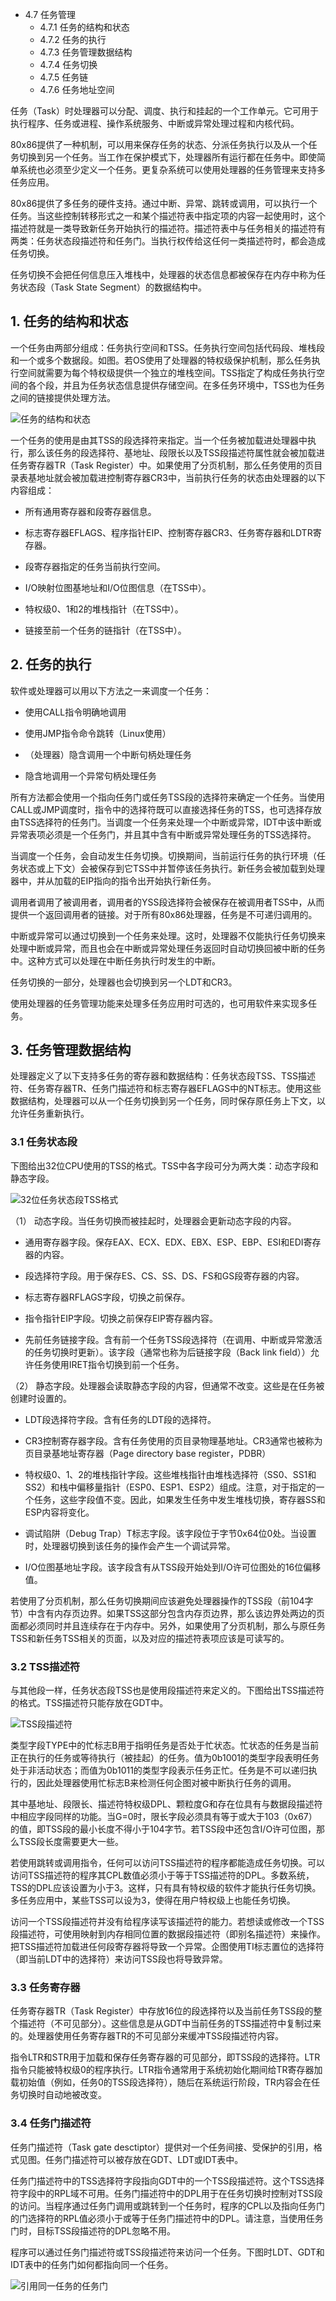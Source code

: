 - 4.7 任务管理
    - 4.7.1 任务的结构和状态
    - 4.7.2 任务的执行
    - 4.7.3 任务管理数据结构
    - 4.7.4 任务切换
    - 4.7.5 任务链
    - 4.7.6 任务地址空间
    
任务（Task）时处理器可以分配、调度、执行和挂起的一个工作单元。它可用于执行程序、任务或进程、操作系统服务、中断或异常处理过程和内核代码。

80x86提供了一种机制，可以用来保存任务的状态、分派任务执行以及从一个任务切换到另一个任务。当工作在保护模式下，处理器所有运行都在任务中。即使简单系统也必须至少定义一个任务。更复杂系统可以使用处理器的任务管理来支持多任务应用。

80x86提供了多任务的硬件支持。通过中断、异常、跳转或调用，可以执行一个任务。当这些控制转移形式之一和某个描述符表中指定项的内容一起使用时，这个描述符就是一类导致新任务开始执行的描述符。描述符表中与任务相关的描述符有两类：任务状态段描述符和任务门。当执行权传给这任何一类描述符时，都会造成任务切换。

任务切换不会把任何信息压入堆栈中，处理器的状态信息都被保存在内存中称为任务状态段（Task State Segment）的数据结构中。

## 1. 任务的结构和状态

一个任务由两部分组成：任务执行空间和TSS。任务执行空间包括代码段、堆栈段和一个或多个数据段。如图。若OS使用了处理器的特权级保护机制，那么任务执行空间就需要为每个特权级提供一个独立的堆栈空间。TSS指定了构成任务执行空间的各个段，并且为任务状态信息提供存储空间。在多任务环境中，TSS也为任务之间的链接提供处理方法。

![任务的结构和状态](images/26.png)

一个任务的使用是由其TSS的段选择符来指定。当一个任务被加载进处理器中执行，那么该任务的段选择符、基地址、段限长以及TSS段描述符属性就会被加载进任务寄存器TR（Task Register）中。如果使用了分页机制，那么任务使用的页目录表基地址就会被加载进控制寄存器CR3中，当前执行任务的状态由处理器的以下内容组成：

- 所有通用寄存器和段寄存器信息。

- 标志寄存器EFLAGS、程序指针EIP、控制寄存器CR3、任务寄存器和LDTR寄存器。

- 段寄存器指定的任务当前执行空间。

- I/O映射位图基地址和I/O位图信息（在TSS中）。

- 特权级0、1和2的堆栈指针（在TSS中）。

- 链接至前一个任务的链指针（在TSS中）。

## 2. 任务的执行

软件或处理器可以用以下方法之一来调度一个任务：

- 使用CALL指令明确地调用

- 使用JMP指令命令跳转（Linux使用）

- （处理器）隐含调用一个中断句柄处理任务

- 隐含地调用一个异常句柄处理任务
 
所有方法都会使用一个指向任务门或任务TSS段的选择符来确定一个任务。当使用CALL或JMP调度时，指令中的选择符既可以直接选择任务的TSS，也可选择存放由TSS选择符的任务门。当调度一个任务来处理一个中断或异常，IDT中该中断或异常表项必须是一个任务门，并且其中含有中断或异常处理任务的TSS选择符。

当调度一个任务，会自动发生任务切换。切换期间，当前运行任务的执行环境（任务状态或上下文）会被保存到它TSS中并暂停该任务执行。新任务会被加载到处理器中，并从加载的EIP指向的指令出开始执行新任务。

调用者调用了被调用者，调用者的YSS段选择符会被保存在被调用者TSS中，从而提供一个返回调用者的链接。对于所有80x86处理器，任务是不可递归调用的。

中断或异常可以通过切换到一个任务来处理。这时，处理器不仅能执行任务切换来处理中断或异常，而且也会在中断或异常处理任务返回时自动切换回被中断的任务中。这种方式可以处理在中断任务执行时发生的中断。

任务切换的一部分，处理器也会切换到另一个LDT和CR3。

使用处理器的任务管理功能来处理多任务应用时可选的，也可用软件来实现多任务。

## 3. 任务管理数据结构

处理器定义了以下支持多任务的寄存器和数据结构：任务状态段TSS、TSS描述符、任务寄存器TR、任务门描述符和标志寄存器EFLAGS中的NT标志。使用这些数据结构，处理器可以从一个任务切换到另一个任务，同时保存原任务上下文，以允许任务重新执行。

### 3.1 任务状态段

下图给出32位CPU使用的TSS的格式。TSS中各字段可分为两大类：动态字段和静态字段。

![32位任务状态段TSS格式](images/27.png)

（1） 动态字段。当任务切换而被挂起时，处理器会更新动态字段的内容。

- 通用寄存器字段。保存EAX、ECX、EDX、EBX、ESP、EBP、ESI和EDI寄存器的内容。

- 段选择符字段。用于保存ES、CS、SS、DS、FS和GS段寄存器的内容。

- 标志寄存器RFLAGS字段，切换之前保存。

- 指令指针EIP字段。切换之前保存EIP寄存器内容。

- 先前任务链接字段。含有前一个任务TSS段选择符（在调用、中断或异常激活的任务切换时更新）。该字段（通常也称为后链接字段（Back link field））允许任务使用IRET指令切换到前一个任务。

（2） 静态字段。处理器会读取静态字段的内容，但通常不改变。这些是在任务被创建时设置的。

- LDT段选择符字段。含有任务的LDT段的选择符。

- CR3控制寄存器字段。含有任务使用的页目录物理基地址。CR3通常也被称为页目录基地址寄存器（Page directory base register，PDBR）

- 特权级0、1、2的堆栈指针字段。这些堆栈指针由堆栈选择符（SS0、SS1和SS2）和栈中偏移量指针（ESP0、ESP1、ESP2）组成。注意，对于指定的一个任务，这些字段值不变。因此，如果发生任务中发生堆栈切换，寄存器SS和ESP内容将变化。

- 调试陷阱（Debug Trap）T标志字段。该字段位于字节0x64位0处。当设置时，处理器切换到该任务的操作会产生一个调试异常。

- I/O位图基地址字段。该字段含有从TSS段开始处到I/O许可位图处的16位偏移值。

若使用了分页机制，那么任务切换期间应该避免处理器操作的TSS段（前104字节）中含有内存页边界。如果TSS这部分包含内存页边界，那么该边界处两边的页面都必须同时并且连续存在于内存中。另外，如果使用了分页机制，那么与原任务TSS和新任务TSS相关的页面，以及对应的描述符表项应该是可读写的。

### 3.2 TSS描述符

与其他段一样，任务状态段TSS也是使用段描述符来定义的。下图给出TSS描述符的格式。TSS描述符只能存放在GDT中。

![TSS段描述符](images/28.png)

类型字段TYPE中的忙标志B用于指明任务是否处于忙状态。忙状态的任务是当前正在执行的任务或等待执行（被挂起）的任务。值为0b1001的类型字段表明任务处于非活动状态；而值为0b1011的类型字段表示任务正忙。任务是不可以递归执行的，因此处理器使用忙标志B来检测任何企图对被中断执行任务的调用。

其中基地址、段限长、描述符特权级DPL、颗粒度G和存在位具有与数据段描述符中相应字段同样的功能。当G=0时，限长字段必须具有等于或大于103（0x67）的值，即TSS段的最小长度不得小于104字节。若TSS段中还包含I/O许可位图，那么TSS段长度需要更大一些。

若使用跳转或调用指令，任何可以访问TSS描述符的程序都能造成任务切换。可以访问TSS描述符的程序其CPL数值必须小于等于TSS描述符的DPL。多数系统，TSS的DPL应该设置为小于3。这样，只有具有特权级的软件才能执行任务切换。多任务应用中，某些TSS可以设为3，使得在用户特权级上也能任务切换。

访问一个TSS段描述符并没有给程序读写该描述符的能力。若想读或修改一个TSS段描述符，可使用映射到内存相同位置的数据段描述符（即别名描述符）来操作。把TSS描述符加载进任何段寄存器将导致一个异常。企图使用TI标志置位的选择符（即当前LDT中的选择符）来访问TSS段也将导致异常。

### 3.3 任务寄存器

任务寄存器TR（Task Register）中存放16位的段选择符以及当前任务TSS段的整个描述符（不可见部分）。这些信息是从GDT中当前任务的TSS描述符中复制过来的。处理器使用任务寄存器TR的不可见部分来缓冲TSS段描述符内容。

指令LTR和STR用于加载和保存任务寄存器的可见部分，即TSS段的选择符。LTR指令只能被特权级0的程序执行。LTR指令通常用于系统初始化期间给TR寄存器加载初始值（例如，任务0的TSS段选择符），随后在系统运行阶段，TR内容会在任务切换时自动地被改变。

### 3.4 任务门描述符

任务门描述符（Task gate desctiptor）提供对一个任务间接、受保护的引用，格式见图。任务门描述符可以被存放在GDT、LDT或IDT表中。

任务门描述符中的TSS选择符字段指向GDT中的一个TSS段描述符。这个TSS选择符字段中的RPL域不可用。任务门描述符中的DPL用于在任务切换时控制对TSS段的访问。当程序通过任务门调用或跳转到一个任务时，程序的CPL以及指向任务门的门选择符的RPL值必须小于或等于任务门描述符中的DPL。请注意，当使用任务门时，目标TSS段描述符的DPL忽略不用。

程序可以通过任务门描述符或TSS段描述符来访问一个任务。下图时LDT、GDT和IDT表中的任务门如何都指向同一个任务。

![引用同一任务的任务门](images/29.png)

